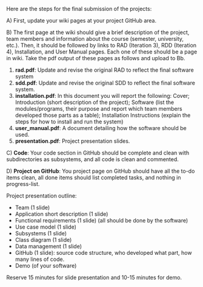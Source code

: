 Here are the steps for the final submission of the projects:

A) First, update your wiki pages at your project GitHub area.

B) The first page at the wiki should give a brief description of the project, team members and information about the course (semester, university, etc.). Then, it should be followed by links to RAD (Iteration 3), RDD (Iteration 4), Installation, and User Manual pages. Each one of these should be a page in wiki. Take the pdf output of these pages as follows and upload to Bb.

1. **rad.pdf**: Update and revise the original RAD to reflect the final software system
1. **sdd.pdf**: Update and revise the original SDD to reflect the final software system.
1. **installation.pdf**: In this document you will report the following: Cover; Introduction (short description of the project); Software (list the modules/programs, their purpose and report which team members developed those parts as a table); Installation Instructions (explain the steps for how to install and run the system)
1. **user_manual.pdf**: A document detailing how the software should be used.
1. **presentation.pdf**: Project presentation slides.

C) **Code**: Your code section in GitHub should be complete and clean with subdirectories as subsystems, and all code is clean and commented.

D) **Project on GitHub**: You project page on GitHub should have all the to-do items clean, all done items should list completed tasks, and nothing in progress-list.

Project presentation outline:

* Team (1 slide)
* Application short description (1 slide)
* Functional requirements (1 slide) (all should be done by the software)
* Use case model (1 slide)
* Subsystems (1 slide)
* Class diagram (1 slide)
* Data management (1 slide)
* GitHub (1 slide): source code structure, who developed what part, how many lines of code.
* Demo (of your software)

Reserve 15 minutes for slide presentation and 10-15 minutes for demo.